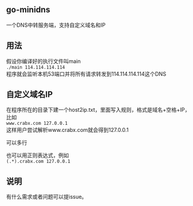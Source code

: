 ## go-minidns ##
一个DNS中转服务端，支持自定义域名和IP
## 用法 ##
假设你编译好的执行文件叫main  
`./main 114.114.114.114`  
程序就会监听本机53端口并将所有请求转发到114.114.114.114这个DNS
## 自定义域名IP ##
在程序所在的目录下建一个host2ip.txt，里面写入规则，格式是域名+空格+IP，比如  
`www.crabx.com 127.0.0.1`  
这样用户尝试解析www.crabx.com就会得到127.0.0.1  

可以多行  

也可以用正则表达式，例如  
`(.*).crabx.com 127.0.0.1`  

## 说明 ##
有什么需求或者问题可以提issue。